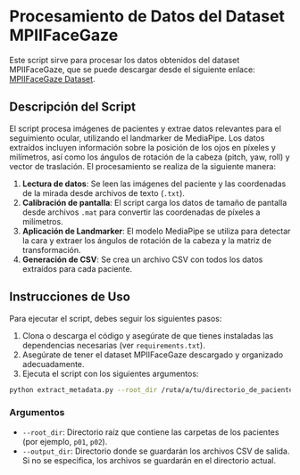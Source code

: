 
# Procesamiento de Datos del Dataset MPIIFaceGaze

Este script sirve para procesar los datos obtenidos del dataset MPIIFaceGaze, que se puede descargar desde el siguiente enlace: [MPIIFaceGaze Dataset](https://perceptualui.org/research/datasets/MPIIFaceGaze/).

## Descripción del Script

El script procesa imágenes de pacientes y extrae datos relevantes para el seguimiento ocular, utilizando el landmarker de MediaPipe. Los datos extraídos incluyen información sobre la posición de los ojos en píxeles y milímetros, así como los ángulos de rotación de la cabeza (pitch, yaw, roll) y vector de traslación. El procesamiento se realiza de la siguiente manera:

1. **Lectura de datos**: Se leen las imágenes del paciente y las coordenadas de la mirada desde archivos de texto (`.txt`).
2. **Calibración de pantalla**: El script carga los datos de tamaño de pantalla desde archivos `.mat` para convertir las coordenadas de píxeles a milímetros.
3. **Aplicación de Landmarker**: El modelo MediaPipe se utiliza para detectar la cara y extraer los ángulos de rotación de la cabeza y la matriz de transformación.
4. **Generación de CSV**: Se crea un archivo CSV con todos los datos extraídos para cada paciente.

## Instrucciones de Uso

Para ejecutar el script, debes seguir los siguientes pasos:

1. Clona o descarga el código y asegúrate de que tienes instaladas las dependencias necesarias (ver `requirements.txt`).
2. Asegúrate de tener el dataset MPIIFaceGaze descargado y organizado adecuadamente.
3. Ejecuta el script con los siguientes argumentos:

```bash
python extract_metadata.py --root_dir /ruta/a/tu/directorio_de_pacientes --output_dir /ruta/de/salida
```

### Argumentos

- `--root_dir`: Directorio raíz que contiene las carpetas de los pacientes (por ejemplo, `p01`, `p02`).
- `--output_dir`: Directorio donde se guardarán los archivos CSV de salida. Si no se especifica, los archivos se guardarán en el directorio actual.

